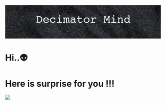 <img src = https://github.com/PranjalBhardwaj11/PranjalBhardwaj11/blob/master/black-textile-952670-2.jpg>

# Hi..:alien:


# Here is surprise for you !!!


![](https://media.giphy.com/media/lgcUUCXgC8mEo/giphy.gif)
